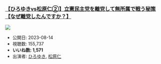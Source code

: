 ### [【ひろゆきvs松原仁②】立憲民主党を離党して無所属で戦う秘策【なぜ離党したんですか？】](https://www.youtube.com/watch?v=rbYql3rs6JU)
[![](https://img.youtube.com/vi/rbYql3rs6JU/hqdefault.jpg)](https://www.youtube.com/watch?v=rbYql3rs6JU)
-   公開日: 2023-08-14
-   視聴数: 155,737
-   **いいね数: 1,571**
-   出演者: [ひろゆき](/rehacq_fan/people/ひろゆき "wikilink"), [松原仁](/rehacq_fan/people/松原仁 "wikilink")
